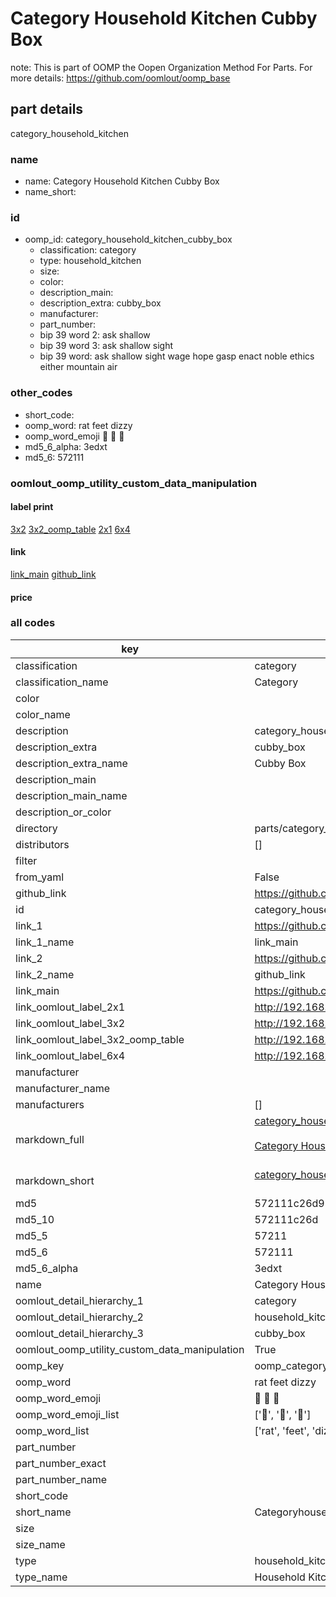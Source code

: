 # Category Household Kitchen Cubby Box  

note: This is part of OOMP the Oopen Organization Method For Parts. For more details: https://github.com/oomlout/oomp_base

##  part details



category_household_kitchen

### name
* name: Category Household Kitchen Cubby Box
* name_short: 
### id
* oomp_id: category_household_kitchen_cubby_box
  * classification: category
  * type: household_kitchen
  * size: 
  * color: 
  * description_main: 
  * description_extra: cubby_box
  * manufacturer: 
  * part_number: 
  * bip 39 word 2: ask shallow
  * bip 39 word 3: ask shallow sight
  * bip 39 word: ask shallow sight wage hope gasp enact noble ethics either mountain air

### other_codes
* short_code: 
* oomp_word: rat feet dizzy
* oomp_word_emoji :rat: :feet: :dizzy:
* md5_6_alpha: 3edxt
* md5_6: 572111






### oomlout_oomp_utility_custom_data_manipulation
#### label print
[3x2](http://192.168.1.245:1112/?label=oomp%203edxt)
[3x2_oomp_table](http://192.168.1.107:1112/?label=oomp%203edxt)
[2x1](http://192.168.1.242:1112/?label=oomp%203edxt)
[6x4](http://192.168.1.55:1112/?label=oomp%203edxt)    

#### link

[link_main](https://github.com/oomlout/oomlout_oomp_current_version_messy/tree/main/parts/category_household_kitchen_cubby_box) [github_link](https://github.com/oomlout/oomlout_oomp_part_src/tree/main/parts/category_household_kitchen_cubby_box)                             

#### price







### all codes 
| key | value |  
| --- | --- |  
| classification | category |  
| classification_name | Category |  
| color |  |  
| color_name |  |  
| description | category_household_kitchen |  
| description_extra | cubby_box |  
| description_extra_name | Cubby Box |  
| description_main |  |  
| description_main_name |  |  
| description_or_color |   |  
| directory | parts/category_household_kitchen_cubby_box |  
| distributors | [] |  
| filter |  |  
| from_yaml | False |  
| github_link | https://github.com/oomlout/oomlout_oomp_part_src/tree/main/parts/category_household_kitchen_cubby_box |  
| id | category_household_kitchen_cubby_box |  
| link_1 | https://github.com/oomlout/oomlout_oomp_current_version_messy/tree/main/parts/category_household_kitchen_cubby_box |  
| link_1_name | link_main |  
| link_2 | https://github.com/oomlout/oomlout_oomp_part_src/tree/main/parts/category_household_kitchen_cubby_box |  
| link_2_name | github_link |  
| link_main | https://github.com/oomlout/oomlout_oomp_current_version_messy/tree/main/parts/category_household_kitchen_cubby_box |  
| link_oomlout_label_2x1 | http://192.168.1.242:1112/?label=oomp%203edxt |  
| link_oomlout_label_3x2 | http://192.168.1.245:1112/?label=oomp%203edxt |  
| link_oomlout_label_3x2_oomp_table | http://192.168.1.107:1112/?label=oomp%203edxt |  
| link_oomlout_label_6x4 | http://192.168.1.55:1112/?label=oomp%203edxt |  
| manufacturer |  |  
| manufacturer_name |  |  
| manufacturers | [] |  
| markdown_full | [category_household_kitchen_cubby_box](https://github.com/oomlout/oomlout_oomp_current_version_messy/tree/main/parts/category_household_kitchen_cubby_box)<br>[](https://github.com/oomlout/oomlout_oomp_current_version_messy/tree/main/parts/category_household_kitchen_cubby_box)<br>[Category Household Kitchen Cubby Box](https://github.com/oomlout/oomlout_oomp_current_version_messy/tree/main/parts/category_household_kitchen_cubby_box)<br><br> |  
| markdown_short | [category_household_kitchen_cubby_box](https://github.com/oomlout/oomlout_oomp_current_version_messy/tree/main/parts/category_household_kitchen_cubby_box)<br><br> |  
| md5 | 572111c26d95a92d80b6bf639071406a |  
| md5_10 | 572111c26d |  
| md5_5 | 57211 |  
| md5_6 | 572111 |  
| md5_6_alpha | 3edxt |  
| name | Category Household Kitchen Cubby Box |  
| oomlout_detail_hierarchy_1 | category |  
| oomlout_detail_hierarchy_2 | household_kitchen |  
| oomlout_detail_hierarchy_3 | cubby_box |  
| oomlout_oomp_utility_custom_data_manipulation | True |  
| oomp_key | oomp_category_household_kitchen_cubby_box |  
| oomp_word | rat feet dizzy |  
| oomp_word_emoji | :rat: :feet: :dizzy: |  
| oomp_word_emoji_list | [':rat:', ':feet:', ':dizzy:'] |  
| oomp_word_list | ['rat', 'feet', 'dizzy'] |  
| part_number |  |  
| part_number_exact |  |  
| part_number_name |  |  
| short_code |  |  
| short_name | Categoryhouseholdkitchen |  
| size |  |  
| size_name |  |  
| type | household_kitchen |  
| type_name | Household Kitchen |  
